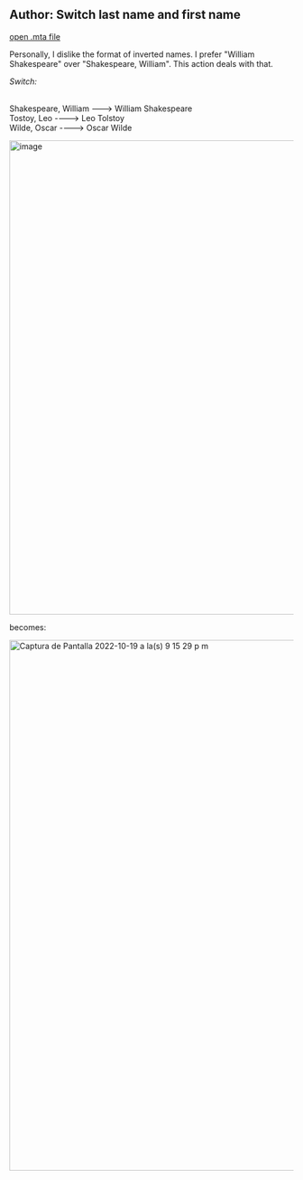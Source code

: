 ## **Author: Switch last name and first name**
[open .mta file](https://github.com/ThoughtfulSenpai/TaggingAudiobooks/blob/main/Actions/Audiobooks%23Author%23Switch%20last%20name%20and%20first%20name.mta)

Personally, I dislike the format of inverted names. I prefer "William Shakespeare" over "Shakespeare, William". This action deals with that.

_Switch:_

<br> Shakespeare, William ---> William Shakespeare
<br> Tostoy, Leo ----> Leo Tolstoy
<br> Wilde, Oscar ----> Oscar Wilde

<img width="839" alt="image" src="https://user-images.githubusercontent.com/100229664/196847758-f36cbe92-f91a-4dd2-a11b-7a4828e30c48.png">

becomes:

<img width="939" alt="Captura de Pantalla 2022-10-19 a la(s) 9 15 29 p m" src="https://user-images.githubusercontent.com/100229664/196847864-ef74450d-fd58-411c-909b-90f272511cec.png">
